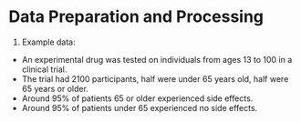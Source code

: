 Data Preparation and Processing
===============================
1) Example data:

- An experimental drug was tested on individuals from ages 13 to 100 in a clinical trial.
- The trial had 2100 participants, half were under 65 years old, half were 65 years or older.
- Around 95% of patients 65 or older experienced side effects.
- Around 95% of patients under 65 experienced no side effects.
